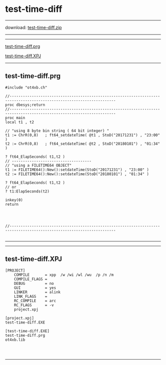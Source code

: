 # test-time-diff  
 
------ 
 
download: [test-time-diff.zip](test-time-diff.zip) 
 
 
------ 
          
 
------ 
 
 
[test-time-diff.prg](#test-time-diff.prg)   
 
[test-time-diff.XPJ](#test-time-diff.XPJ)   
 
------ 
 
## test-time-diff.prg  
       
``` 
#include "ot4xb.ch"

//----------------------------------------------------------------------------------------------------------------------
proc dbesys;return
//----------------------------------------------------------------------------------------------------------------------
proc main                                                 
local t1 , t2 

// "using 8 byte bin string ( 64 bit integer) "
t1 := ChrR(0,8)   ; ft64_setdateTime( @t1 , StoD("20171231") , "23:00" )
t2 := ChrR(0,8)   ; ft64_setdateTime( @t2 , StoD("20180101") , "01:34" )

? ft64_ElapSeconds( t1,t2 )
// ------------------------------------
// "using a FILETIME64 OBJECT"
t1 := FILETIME64():New():setdateTime(StoD("20171231") , "23:00" )
t2 := FILETIME64():New():setdateTime(StoD("20180101") , "01:34" )

? ft64_ElapSeconds( t1,t2 )
// or
? t1:ElapSeconds(t2)                   

inkey(0)
return 




//----------------------------------------------------------------------------------------------------------------------
       
``` 
       
------ 
 
------ 
 
## test-time-diff.XPJ  
       
``` 
[PROJECT]
    COMPILE       = xpp  /w /wi /wl /wu  /p /n /m
    COMPILE_FLAGS = 
    DEBUG         = no
    GUI           = yes
    LINKER        = alink
    LINK_FLAGS    =
    RC_COMPILE    = arc
    RC_FLAGS      = -v
    project.xpj

[project.xpj]
test-time-diff.EXE

[test-time-diff.EXE]
test-time-diff.prg
ot4xb.lib


       
``` 
       
------ 
